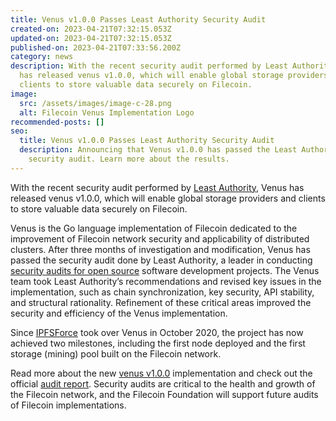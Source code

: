 ```yaml
---
title: Venus v1.0.0 Passes Least Authority Security Audit
created-on: 2023-04-21T07:32:15.053Z
updated-on: 2023-04-21T07:32:15.053Z
published-on: 2023-04-21T07:33:56.200Z
category: news
description: With the recent security audit performed by Least Authority, Venus
  has released venus v1.0.0, which will enable global storage providers and
  clients to store valuable data securely on Filecoin.
image:
  src: /assets/images/image-c-28.png
  alt: Filecoin Venus Implementation Logo
recommended-posts: []
seo:
  title: Venus v1.0.0 Passes Least Authority Security Audit
  description: Announcing that Venus v1.0.0 has passed the Least Authority
    security audit. Learn more about the results.
---
```


With the recent security audit performed by [Least Authority](https://leastauthority.com/), Venus has released venus v1.0.0, which will enable global storage providers and clients to store valuable data securely on Filecoin.

Venus is the Go language implementation of Filecoin dedicated to the improvement of Filecoin network security and applicability of distributed clusters. After three months of investigation and modification, Venus has passed the security audit done by Least Authority, a leader in conducting [security audits for open source](https://leastauthority.com/security-consulting/) software development projects. The Venus team took Least Authority’s recommendations and revised key issues in the implementation, such as chain synchronization, key security, API stability, and structural rationality. Refinement of these critical areas improved the security and efficiency of the Venus implementation.

Since [IPFSForce](https://ipfser.org/) took over Venus in October 2020, the project has now achieved two milestones, including the first node deployed and the first storage (mining) pool built on the Filecoin network.

Read more about the new [venus v1.0.0](https://ipfsforce-1751.medium.com/venus-v1-0-is-here-security-audit-for-venus-has-done-f6b8a3dbff4a) implementation and check out the official [audit report](https://leastauthority.com/blog/audits/audit-of-venus-for-filecoin-foundation/). Security audits are critical to the health and growth of the Filecoin network, and the Filecoin Foundation will support future audits of Filecoin implementations.
